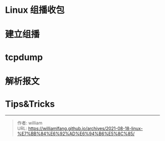 # Linux 组播收包


# 建立组播

# tcpdump

# 解析报文

# Tips&amp;Tricks



---

> 作者: william  
> URL: https://williamlfang.github.io/archives/2021-08-18-linux-%E7%BB%84%E6%92%AD%E6%94%B6%E5%8C%85/  

